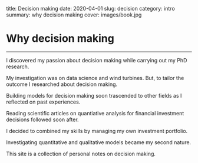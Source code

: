 title: Decision making
date: 2020-04-01
slug: decision
category: intro
summary: why decision making
cover: images/book.jpg

# Why decision making
---

I discovered my passion about decision making while carrying out my PhD research.

My investigation was on data science and wind turbines. But, to tailor the outcome I researched about decision making.

Building models for decision making soon trascended to other fields as I reflected on past experiences.

Reading scientific articles on quantiative analysis for financial investment decisions followed soon after.

I decided to combined my skills by managing my own investment portfolio.

Investigating quantitative and qualitative models became my second nature.

This site is a collection of personal notes on decision making. 

